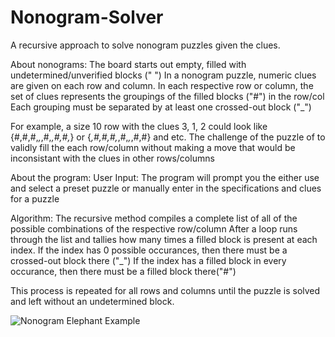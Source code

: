 # Nonogram-Solver

A recursive approach to solve nonogram puzzles given the clues.

About nonograms:
The board starts out empty, filled with undetermined/unverified blocks (" ")
In a nonogram puzzle, numeric clues are given on each row and column.
In each respective row or column, the set of clues represents the groupings of the filled blocks ("#") in the row/col
Each grouping must be separated by at least one crossed-out block ("_") 

For example, a size 10 row with the clues 3, 1, 2 could look like {#,#,#,_,_,#,_,#,#,_} or {_,#,#,#,_,#,_,_,#,#} and etc.
The challenge of the puzzle of to validly fill the each row/column without making a move that would be inconsistant with the clues in other rows/columns


About the program:
User Input:
The program will prompt you the either use and select a preset puzzle or manually enter in the specifications and clues for a puzzle

Algorithm:
The recursive method compiles a complete list of all of the possible combinations of the respective row/column
After a loop runs through the list and tallies how many times a filled block is present at each index.
If the index has 0 possible occurances, then there must be a crossed-out block there ("_") 
If the index has a filled block in every occurance, then there must be a filled block there("#")

This process is repeated for all rows and columns until the puzzle is solved and left without an undetermined block.

![Nonogram Elephant Example](https://lh3.googleusercontent.com/proxy/WYYbSa7JFJq1wMaNw5gpSrRlTDq8Z8eChNVYX5GP0iM2UqphsZc9D_W_eqDSuuT-0aTJdYlGMkKCWnpxUee7tVtdHmeqeQ5r20FubF4jFkzCP5j3)
